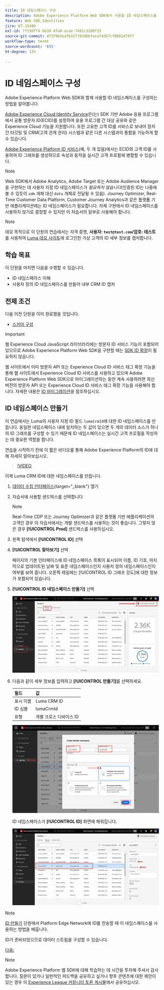 ```yaml
---
title: ID 네임스페이스 구성
description: Adobe Experience Platform Web SDK에서 사용할 ID 네임스페이스를 구성하는 방법에 대해 알아봅니다. 이 수업은 Web SDK를 사용하여 Adobe Experience Cloud 구현 튜토리얼의 일부입니다.
feature: Web SDK,Identities
jira: KT-15400
exl-id: 7719dff4-6b30-4fa0-acae-7491c3208f15
source-git-commit: d73f9b3eafb327783d6bfacaf4d57cf8881479f7
workflow-type: tm+mt
source-wordcount: '655'
ht-degree: 12%

---
```


# ID 네임스페이스 구성

Adobe Experience Platform Web SDK와 함께 사용할 ID 네임스페이스를 구성하는 방법을 알아봅니다.

[Adobe Experience Cloud Identity Service](https://experienceleague.adobe.com/ko/docs/id-service/using/home)은(는) SDK 기반 Adobe 응용 프로그램에서 공통 방문자 ID(ECID)를 설정하여 응용 프로그램 간 대상 공유와 같은 Experience Cloud 기능을 지원합니다. 또한 고유한 고객 ID를 서비스로 보내어 장치 간 타깃팅 및 CRM(고객 관계 관리) 시스템과 같은 다른 시스템과의 통합을 가능하게 할 수 있습니다.

[Adobe Experience Platform ID 서비스](https://experienceleague.adobe.com/ko/docs/experience-platform/identity/home)&#x200B;(예, 두 개 있음)에서는 ECID와 고객 ID를 사용하여 ID 그래프를 생성하므로 속성과 동작을 실시간 고객 프로필에 병합할 수 있습니다.

>[!NOTE]
>
>Web SDK에서 Adobe Analytics, Adobe Target 또는 Adobe Audience Manager을 구현하는 데 사용자 지정 ID 네임스페이스가 _필요하지 않습니다_(인증된 ID는 나중에 볼 수 있듯이 `xdm` 개체 대신 `data` 개체로 전달될 수 있음). Journey Optimizer, Real-Time Customer Data Platform, Customer Journey Analytics과 같은 플랫폼 기반 애플리케이션에는 ID 네임스페이스가 필요합니다. 자체 구현에서 ID 네임스페이스를 사용하지 않기로 결정할 수 있지만 이 자습서의 일부로 사용해야 합니다.

>[!NOTE]
>
> 데모 목적으로 이 단원의 연습에서는 자격 증명, **사용자: `test@test.com`/암호: 테스트**&#x200B;를 사용하여 [Luma 데모 사이트](https://luma.enablementadobe.com/content/luma/us/en.html)에 로그인한 가상 고객의 ID 세부 정보를 캡처합니다.

## 학습 목표

이 단원을 마치면 다음을 수행할 수 있습니다.

* ID 네임스페이스 이해
* 사용자 정의 ID 네임스페이스를 만들어 내부 CRM ID 캡처


## 전제 조건

다음 이전 단원을 이미 완료했을 것입니다.

* [스키마 구성](configure-schemas.md)

>[!IMPORTANT]
>
>웹 Experience Cloud JavaScript 라이브러리에는 방문자 ID 서비스 기능이 포함되어 있으므로 Adobe Experience Platform Web SDK을 구현할 때는 [SDK ID 확장](https://exchange.adobe.com/apps/ec/100160/adobe-experience-cloud-id-launch-extension)이 필요하지 않습니다.
>
> 웹 사이트에서 이미 방문자 API 또는 Experience Cloud ID 서비스 태그 확장 기능을 통해 웹 사이트에서 Experience Cloud ID 서비스를 사용하고 있으며 Adobe Experience Platform Web SDK으로 마이그레이션하는 동안 계속 사용하려면 최신 버전의 방문자 API 또는 Experience Cloud ID 서비스 태그 확장 기능을 사용해야 합니다. 자세한 내용은 [ID 마이그레이션](https://experienceleague.adobe.com/ko/docs/experience-platform/edge/identity/overview)을 참조하십시오.

## ID 네임스페이스 만들기

이 연습에서는 Luma의 사용자 지정 ID 필드 `lumaCrmId`에 대한 ID 네임스페이스를 만듭니다. 동일한 네임스페이스 내에 일치하는 두 값이 있으면 두 개의 데이터 소스가 하나의 ID 그래프를 구성할 수 있기 때문에 ID 네임스페이스는 실시간 고객 프로필을 작성하는 데 중요한 역할을 합니다.

연습을 시작하기 전에 이 짧은 비디오를 통해 Adobe Experience Platform의 ID에 대해 자세히 알아보십시오.

>[!VIDEO](https://video.tv.adobe.com/v/3422775?learn=on&enablevpops&captions=kor)

이제 Luma CRM ID에 대한 네임스페이스를 만듭니다.

1. [데이터 수집 인터페이스](https://experience.adobe.com/data-collection/){target="_blank"} 열기
1. 자습서에 사용할 샌드박스를 선택합니다

   >[!NOTE]
   >
   >Real-Time CDP 또는 Journey Optimizer과 같은 플랫폼 기반 애플리케이션의 고객인 경우 이 자습서에서는 개발 샌드박스를 사용하는 것이 좋습니다. 그렇지 않은 경우 **[!UICONTROL Prod]** 샌드박스를 사용하십시오.

1. 왼쪽 탐색에서 **[!UICONTROL ID]** 선택
1. **[!UICONTROL 찾아보기]** 선택

   페이지의 기본 인터페이스에 ID 네임스페이스 목록이 표시되어 이름, ID 기호, 마지막으로 업데이트된 날짜 및 표준 네임스페이스인지 사용자 정의 네임스페이스인지 여부를 보여 줍니다. 오른쪽 레일에는 [!UICONTROL ID 그래프 강도]에 대한 정보가 포함되어 있습니다.

1. **[!UICONTROL ID 네임스페이스 만들기]** 선택

   ![ID 보기](assets/configure-identities-screen.png)

1. 다음과 같이 세부 정보를 입력하고 **[!UICONTROL 만들기]**&#x200B;를 선택하세요.

   | 필드 | 값 |
   |---------------|-----------|
   | 표시 이름 | Luma CRM ID |
   | ID 심볼 | lumaCrmId |
   | 유형 | 개별 크로스 디바이스 ID |


   ![네임스페이스 만들기](assets/identities-create-namespace.png)


   ID 네임스페이스가 **[!UICONTROL ID]** 화면에 채워집니다.

   ![네임스페이스 만들기](assets/configure-identities-namespace-lumaCrmId.png)


>[!NOTE]
>
> [ID 만들기](create-identities.md) 단원에서 Platform Edge Network에 ID를 전송할 때 이 네임스페이스를 사용하는 방법을 배웁니다.

ID가 준비되었으므로 데이터 스트림을 구성할 수 있습니다.

[다음: ](configure-datastream.md)

>[!NOTE]
>
>Adobe Experience Platform 웹 SDK에 대해 학습하는 데 시간을 투자해 주셔서 감사합니다. 질문이 있거나 일반적인 피드백을 공유하고 싶거나 향후 콘텐츠에 대한 제안이 있는 경우 이 [Experience League 커뮤니티 토론 게시물](https://experienceleaguecommunities.adobe.com/t5/adobe-experience-platform-data/tutorial-discussion-implement-adobe-experience-cloud-with-web/td-p/444996?profile.language=ko)에서 공유하십시오.
